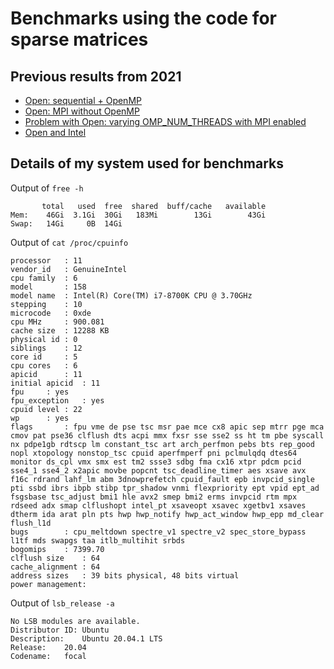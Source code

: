 # Benchmarks using the code for sparse matrices

## Previous results from 2021

- [Open: sequential + OpenMP](https://github.com/cpmech/laclib/blob/main/benchmarks/sparse/README-open_seq_ana_fact_total.md)
- [Open: MPI without OpenMP](https://github.com/cpmech/laclib/blob/main/benchmarks/sparse/README-open_mpionly_ana_fact_total.md)
- [Problem with Open: varying OMP_NUM_THREADS with MPI enabled](https://github.com/cpmech/laclib/blob/main/benchmarks/sparse/README-open_mpi1_omp_fact_problem.md)
- [Open and Intel](https://github.com/cpmech/laclib/blob/main/benchmarks/sparse/README-open_intel_all_fact.md)

## Details of my system used for benchmarks

Output of `free -h`

```
       total   used  free  shared  buff/cache   available
Mem:    46Gi  3.1Gi  30Gi   183Mi        13Gi        43Gi
Swap:   14Gi     0B  14Gi
```

Output of `cat /proc/cpuinfo`

```
processor	: 11
vendor_id	: GenuineIntel
cpu family	: 6
model		: 158
model name	: Intel(R) Core(TM) i7-8700K CPU @ 3.70GHz
stepping	: 10
microcode	: 0xde
cpu MHz		: 900.081
cache size	: 12288 KB
physical id	: 0
siblings	: 12
core id		: 5
cpu cores	: 6
apicid		: 11
initial apicid	: 11
fpu		: yes
fpu_exception	: yes
cpuid level	: 22
wp		: yes
flags		: fpu vme de pse tsc msr pae mce cx8 apic sep mtrr pge mca cmov pat pse36 clflush dts acpi mmx fxsr sse sse2 ss ht tm pbe syscall nx pdpe1gb rdtscp lm constant_tsc art arch_perfmon pebs bts rep_good nopl xtopology nonstop_tsc cpuid aperfmperf pni pclmulqdq dtes64 monitor ds_cpl vmx smx est tm2 ssse3 sdbg fma cx16 xtpr pdcm pcid sse4_1 sse4_2 x2apic movbe popcnt tsc_deadline_timer aes xsave avx f16c rdrand lahf_lm abm 3dnowprefetch cpuid_fault epb invpcid_single pti ssbd ibrs ibpb stibp tpr_shadow vnmi flexpriority ept vpid ept_ad fsgsbase tsc_adjust bmi1 hle avx2 smep bmi2 erms invpcid rtm mpx rdseed adx smap clflushopt intel_pt xsaveopt xsavec xgetbv1 xsaves dtherm ida arat pln pts hwp hwp_notify hwp_act_window hwp_epp md_clear flush_l1d
bugs		: cpu_meltdown spectre_v1 spectre_v2 spec_store_bypass l1tf mds swapgs taa itlb_multihit srbds
bogomips	: 7399.70
clflush size	: 64
cache_alignment	: 64
address sizes	: 39 bits physical, 48 bits virtual
power management:
```

Output of `lsb_release -a`

```
No LSB modules are available.
Distributor ID:	Ubuntu
Description:	Ubuntu 20.04.1 LTS
Release:	20.04
Codename:	focal
```
